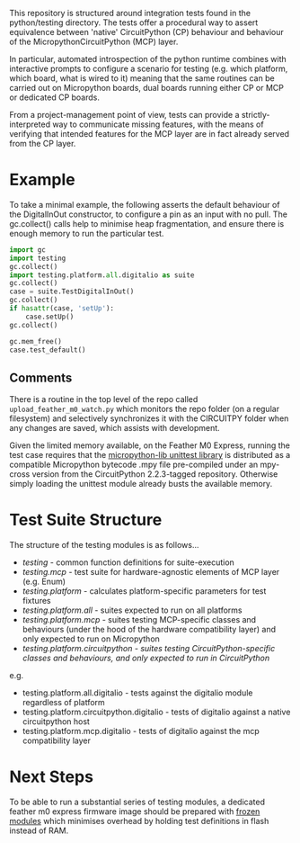 This repository is structured around integration tests found in the python/testing
directory. The tests offer a procedural way to assert equivalence between 'native' CircuitPython (CP) behaviour and 
behaviour of the MicropythonCircuitPython (MCP) layer.


In particular, automated introspection of the python runtime combines with interactive prompts
to configure a scenario for testing (e.g. which platform, which board, what is wired to it) meaning that 
the same routines can be carried out on Micropython boards, dual boards running either CP or MCP
or dedicated CP boards. 

From a project-management point of view, tests can provide a strictly-interpreted way to 
communicate missing features, with the means of verifying that intended features for the 
MCP layer are in fact already served from the CP layer.

# Example

To take a minimal example, the following asserts the default behaviour of the DigitalInOut 
constructor, to configure a pin as an input with no pull. The gc.collect() calls help to 
minimise heap fragmentation, and ensure there is enough memory to run the particular test. 

```python
import gc
import testing
gc.collect()
import testing.platform.all.digitalio as suite
gc.collect()
case = suite.TestDigitalInOut()
gc.collect()
if hasattr(case, 'setUp'):
    case.setUp()
gc.collect()

gc.mem_free()
case.test_default()
```

## Comments

There is a routine in the top level of the repo called `upload_feather_m0_watch.py` which monitors the repo folder (on a regular 
filesystem) and selectively synchronizes it with the CIRCUITPY folder 
when any changes are saved, which assists with development.

Given the limited memory available, on the Feather M0 Express, running the test case requires that 
the [micropython-lib unittest library](https://github.com/micropython/micropython-lib/blob/master/unittest/unittest.py) 
is distributed as a compatible Micropython bytecode .mpy file 
pre-compiled under an mpy-cross version from the CircuitPython 2.2.3-tagged repository. Otherwise
simply loading the unittest module already busts the available memory. 

# Test Suite Structure

The structure of the testing modules is as follows...

* _testing_ - common function definitions for suite-execution
* _testing.mcp_ - test suite for hardware-agnostic elements of MCP layer (e.g. Enum)
* _testing.platform_ - calculates platform-specific parameters for test fixtures
* _testing.platform.all_ - suites expected to run on all platforms
* _testing.platform.mcp_ - suites testing MCP-specific classes and behaviours (under the hood of the hardware compatibility layer) and only 
expected to run on Micropython
* _testing.platform.circuitpython - suites testing CircuitPython-specific 
classes and behaviours, and only expected to run in CircuitPython_

e.g.
* testing.platform.all.digitalio - tests against the 
digitalio module regardless of platform
* testing.platform.circuitpython.digitalio - tests of digitalio against a 
native circuitpython host
* testing.platform.mcp.digitalio - tests of digitalio against the mcp 
compatibility layer


# Next Steps 

To be able to run a substantial series of testing modules, a dedicated 
feather m0 express firmware image should be prepared with [frozen modules](https://learn.adafruit.com/micropython-for-samd21/frozen-modules) which 
minimises overhead by holding test definitions in flash instead of RAM.
